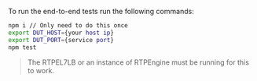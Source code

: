 
To run the end-to-end tests run the following commands:

```bash
npm i // Only need to do this once
export DUT_HOST={your host ip}
export DUT_PORT={service port}
npm test
```

> The RTPEL7LB or an instance of RTPEngine must be running for this to work.

